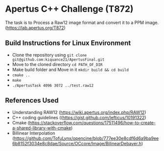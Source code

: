 # Apertus C++ Challenge (T872)

The task is to Process a Raw12 image format and convert it to a PPM image.(https://lab.apertus.org/T872)

## Build Instructions for Linux Environment
* Clone the repository using `git clone git@github.com:kiquance21/ApertusFinal.git`
* Move to the cloned directory `cd PATH_OF_DIR`
* Make build folder and Move in it   `mkdir build && cd build`
* `cmake ..`
* `make`
* `./ApertusTask 4096 3072 ../test.raw12`


## References Used
* Understanding RAW12 (https://wiki.apertus.org/index.php/RAW12)
* C++ coding guidelines ((https://gist.github.com/lefticus/10191322)
* Cmake (https://stackoverflow.com/questions/17511496/how-to-create-a-shared-library-with-cmake)
* Billinear Interpolation (https://github.com/TofuLynx/opencine/blob/777ee30e8cdf6d6a9ba9ee6b8152f3034e8c8dae/Source/OCcore/Image/BilinearDebayer.h)
